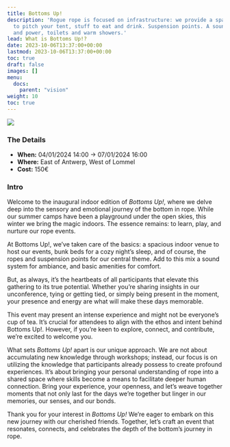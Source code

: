```yaml
---
title: Bottoms Up!
description: 'Rogue rope is focused on infrastructure: we provide a space, a place
  to pitch your tent, stuff to eat and drink. Suspension points. A sound-system. Water
  and power, toilets and warm showers.'
lead: What is Bottoms Up!?
date: 2023-10-06T13:37:00+00:00
lastmod: 2023-10-06T13:37:00+00:00
toc: true
draft: false
images: []
menu: 
  docs:
    parent: "vision"
weight: 10
toc: true
---
```


![](/images/banner.png)

### The Details

* **When:** 04/01/2024 14:00 -&gt; 07/01/2024 16:00 
* **Where:** East of Antwerp, West of Lommel
* **Cost:** 150€

### Intro

Welcome to the inaugural indoor edition of _Bottoms Up!_, where we delve deep into the sensory and emotional journey of the bottom in rope. While our summer camps have been a playground under the open skies, this winter we bring the magic indoors. The essence remains: to learn, play, and nurture our rope events.

At Bottoms Up!, we’ve taken care of the basics: a spacious indoor venue to host our events, bunk beds for a cozy night’s sleep, and of course, the ropes and suspension points for our central theme. Add to this mix a sound system for ambiance, and basic amenities for comfort.

But, as always, it’s the heartbeats of all participants that elevate this gathering to its true potential. Whether you’re sharing insights in our unconference, tying or getting tied, or simply being present in the moment, your presence and energy are what will make these days memorable.

This event may present an intense experience and might not be everyone’s cup of tea. It’s crucial for attendees to align with the ethos and intent behind Bottoms Up!. However, if you’re keen to explore, connect, and contribute, we’re excited to welcome you.

What sets _Bottoms Up!_ apart is our unique approach. We are not about accumulating new knowledge through workshops; instead, our focus is on utilizing the knowledge that participants already possess to create profound experiences. It’s about bringing your personal understanding of rope into a shared space where skills become a means to facilitate deeper human connection. Bring your experience, your openness, and let’s weave together moments that not only last for the days we’re together but linger in our memories, our senses, and our bonds.

Thank you for your interest in _Bottoms Up!_ We’re eager to embark on this new journey with our cherished friends. Together, let’s craft an event that resonates, connects, and celebrates the depth of the bottom’s journey in rope.